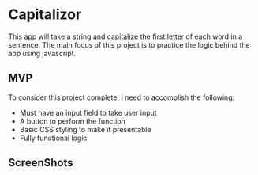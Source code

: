# Capitalizor

This app will take a string and capitalize the first letter of each word in a sentence. The main focus of this project is to practice the logic behind the app using javascript.

## MVP

To consider this project complete, I need to accomplish the following:

- Must have an input field to take user input
- A button to perform the function
- Basic CSS styling to make it presentable
- Fully functional logic

## ScreenShots
